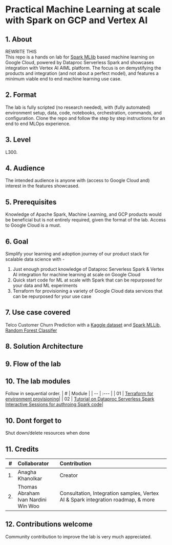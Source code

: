 # Practical Machine Learning at scale with Spark on GCP and Vertex AI


## 1. About

REWRITE THIS<br>
This repo is a hands on lab for [Spark MLlib](https://spark.apache.org/docs/latest/ml-guide.html) based machine learning on Google Cloud, powered by Dataproc Serverless Spark and showcases integration with Vertex AI AIML platform. The focus is on demystifying the products and integration (and not about a perfect model), and features a minimum viable end to end machine learning use case.

## 2. Format
The lab is fully scripted (no research needed), with (fully automated) environment setup, data, code, notebooks, orchestration, commands, and configuration. Clone the repo and follow the step by step instructions for an end to end MLOps experience.

## 3. Level
L300. 

## 4. Audience
The intended audience is anyone with (access to Google Cloud and) interest in the features showcased.

## 5. Prerequisites
Knowledge of Apache Spark, Machine Learning, and GCP products would be beneficial but is not entirely required, given the format of the lab. Access to Google Cloud is a must.

## 6. Goal
Simplify your learning and adoption journey of our product stack for scalable data science with - <br> 
1. Just enough product knowledge of Dataproc Serverless Spark & Vertex AI integration for machine learning at scale on Google Cloud<br>
2. Quick start code for ML at scale with Spark that can be repurposed for your data and ML experiments<br>
3. Terraform for provisioning a variety of Google Cloud data services that can be repurposed for your use case<br>

## 7. Use case covered
Telco Customer Churn Prediction with a [Kaggle dataset](https://www.kaggle.com/datasets/blastchar/telco-customer-churn) and [Spark MLLib, Random Forest Classifer](https://spark.apache.org/docs/latest/ml-classification-regression.html#random-forest-classifier)<br> 

## 8. Solution Architecture

## 9. Flow of the lab<br> 

## 10. The lab modules
Follow in sequential order.
| # | Module | 
| -- | :--- |
| 01 |  [Terraform for environment provisioning](05-lab-guide/Module-01-Environment-Provisioning.md)|
| 02 |  [Tutorial on Dataproc Serverless Spark Interactive Sessions for authroing Spark code](05-lab-guide/Module-02-Spark-IDE-on-GCP.md)|

## 10. Dont forget to 
Shut down/delete resources when done

## 11. Credits
| # | Collaborator | Contribution  | 
| -- | :--- | :--- |
| 1. | Anagha Khanolkar | Creator |
| 2. | Thomas Abraham<br>Ivan Nardini<br>Win Woo | Consultation, Integration samples, Vertex AI & Spark integration roadmap, & more |

## 12. Contributions welcome
Community contribution to improve the lab is very much appreciated. <br>

